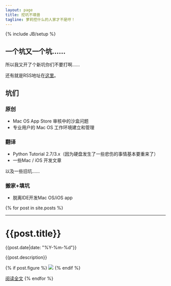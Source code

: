 ```yaml
---
layout: page
title: 挖坑不填兽
tagline: 萝莉控什么的人家才不是哼！
---
```

{% include JB/setup %}

## 一个坑又一个坑……

所以我又开了个新坑你们不要打啊……

还有就是RSS地址在[这里](http://marchliu.github.com/atom.xml)。

## 坑们

### 原创

 - Mac OS App Store 审核中的沙盒问题
 - 专业用户的 Mac OS 工作环境建立和管理

### 翻译

 - Python Tutorial 2.7/3.x（因为硬盘发生了一些悲伤的事情基本要重来了）
 - 一些Mac / iOS 开发文章

以及一些旧坑……

### 搬家+填坑

 - 脱离IDE开发Mac OS/iOS app

{% for post in site.posts %}
  <hr>
  <h1>{{post.title}}</h1>  
  {{post.date|date: "%Y-%m-%d"}}

  {{post.description}}

  {% if post.figure %}
<a href="{{post.url}}"><img src="{{post.figure}}"/></a>
  {% endif %}

  [阅读全文]({{post.url}})
{% endfor %}
